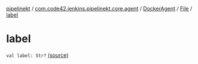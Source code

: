[pipelinekt](../../../index.md) / [com.code42.jenkins.pipelinekt.core.agent](../../index.md) / [DockerAgent](../index.md) / [File](index.md) / [label](./label.md)

# label

`val label: Str?` [(source)](https://github.com/code42/pipelinekt/tree/master/core/src/main/kotlin/com/code42/jenkins/pipelinekt/core/agent/DockerAgent.kt#L44)